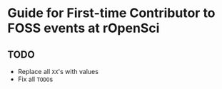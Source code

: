# Guide for First-time Contributor to FOSS events at rOpenSci

## TODO
- Replace all `XX`'s with values
- Fix all `TODO`s